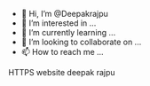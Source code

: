 - 👋 Hi, I’m @Deepakrajpu
- 👀 I’m interested in ...
- 🌱 I’m currently learning ...
- 💞️ I’m looking to collaborate on ...
- 📫 How to reach me ...

<!---
Deepakrajpu/Deepakrajpu is a ✨ special ✨ repository because its `README.md` (this file) appears on your GitHub profile.
You can click the Preview link to take a look at your changes.
--->HTTPS website deepak rajpu
